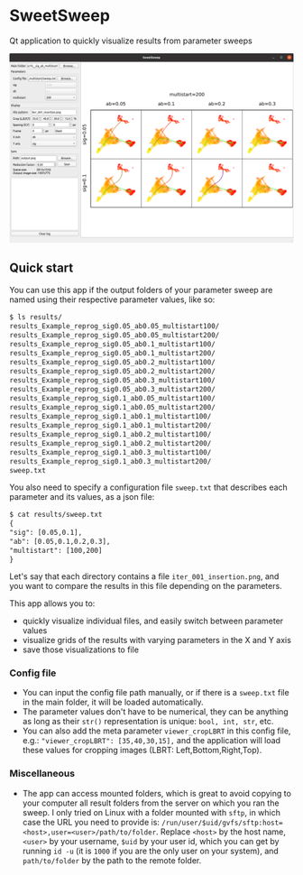 # SweetSweep
Qt application to quickly visualize results from parameter sweeps

![application screenshot](./screenshots/app.png)

## Quick start

You can use this app if the output folders of your parameter sweep are
named using their respective parameter values, like so:
```
$ ls results/
results_Example_reprog_sig0.05_ab0.05_multistart100/
results_Example_reprog_sig0.05_ab0.05_multistart200/
results_Example_reprog_sig0.05_ab0.1_multistart100/
results_Example_reprog_sig0.05_ab0.1_multistart200/
results_Example_reprog_sig0.05_ab0.2_multistart100/
results_Example_reprog_sig0.05_ab0.2_multistart200/
results_Example_reprog_sig0.05_ab0.3_multistart100/
results_Example_reprog_sig0.05_ab0.3_multistart200/
results_Example_reprog_sig0.1_ab0.05_multistart100/
results_Example_reprog_sig0.1_ab0.05_multistart200/
results_Example_reprog_sig0.1_ab0.1_multistart100/
results_Example_reprog_sig0.1_ab0.1_multistart200/
results_Example_reprog_sig0.1_ab0.2_multistart100/
results_Example_reprog_sig0.1_ab0.2_multistart200/
results_Example_reprog_sig0.1_ab0.3_multistart100/
results_Example_reprog_sig0.1_ab0.3_multistart200/
sweep.txt
```

You also need to specify a configuration file `sweep.txt` that describes each
parameter and its values, as a json file:
```
$ cat results/sweep.txt
{
"sig": [0.05,0.1],
"ab": [0.05,0.1,0.2,0.3],
"multistart": [100,200]
}
```
Let's say that each directory contains a file `iter_001_insertion.png`,
and you want to compare the results in this file depending on the parameters.

This app allows you to:
- quickly visualize individual files, and easily switch between
parameter values
- visualize grids of the results with varying parameters in the X and Y axis
- save those visualizations to file


### Config file

- You can input the config file path manually, or if there is a `sweep.txt`
  file in the main folder, it will be loaded automatically.
- The parameter values don't have to be numerical, they can be anything as 
  long as their `str()` representation is unique: `bool, int, str`, etc.
- You can also add the meta parameter `viewer_cropLBRT` in this config file,
  e.g.: `"viewer_cropLBRT": [35,40,30,15],` and the application will load 
  these values for cropping images (LBRT: Left,Bottom,Right,Top).

### Miscellaneous

- The app can access mounted folders, which is great to avoid copying to your
  computer all result folders from the server on which you ran the sweep.
  I only tried on Linux with a folder mounted with `sftp`, in which case the URL
  you need to provide is:
  `/run/user/$uid/gvfs/sftp:host=<host>,user=<user>/path/to/folder`.
  Replace `<host>` by the host name, `<user>` by your username, `$uid` by
  your user id, which you can get by running `id -u` (it is `1000` if you are the
  only user on your system), and `path/to/folder` by the path to the remote folder.
